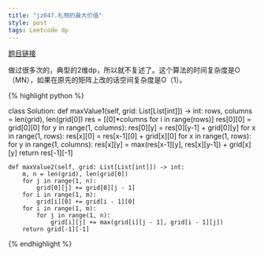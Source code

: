 ```yaml
---
title: "jz047.礼物的最大价值"
style: post
tags: Leetcode dp
---
```


[题目链接](https://leetcode-cn.com/problems/li-wu-de-zui-da-jie-zhi-lcof/)

做过很多次的，典型的2维dp，所以就不复述了。这个算法的时间复杂度是O（MN），如果在原先的矩阵上改的话空间复杂度是O（1）。

{% highlight python %}

class Solution:
    def maxValue1(self, grid: List[List[int]]) -> int:
        rows, columns = len(grid), len(grid[0])
        res = [[0]*columns for i in range(rows)]
        res[0][0] = grid[0][0]
        for y in range(1, columns):
            res[0][y] = res[0][y-1] + grid[0][y]
        for x in range(1, rows):
            res[x][0] = res[x-1][0] + grid[x][0]
        for x in range(1, rows):
            for y in range(1, columns):
                res[x][y] = max(res[x-1][y], res[x][y-1]) + grid[x][y]
        return res[-1][-1]

    def maxValue2(self, grid: List[List[int]]) -> int:
        m, n = len(grid), len(grid[0])
        for j in range(1, n):
            grid[0][j] += grid[0][j - 1]
        for i in range(1, m):
            grid[i][0] += grid[i - 1][0]
        for i in range(1, m):
            for j in range(1, n):
                grid[i][j] += max(grid[i][j - 1], grid[i - 1][j])
        return grid[-1][-1]

{% endhighlight %}

